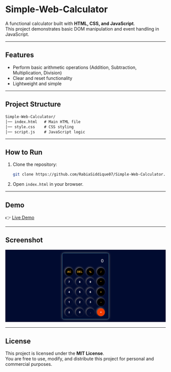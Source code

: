 # Simple-Web-Calculator

A functional calculator built with **HTML, CSS, and JavaScript**.  
This project demonstrates basic DOM manipulation and event handling in JavaScript.

---

## Features
- Perform basic arithmetic operations (Addition, Subtraction, Multiplication, Division)
- Clear and reset functionality
- Lightweight and simple

---

## Project Structure
```
Simple-Web-Calculator/
│── index.html   # Main HTML file
│── style.css    # CSS styling
│── script.js    # JavaScript logic
```

---

## How to Run
1. Clone the repository:
   ```bash
   git clone https://github.com/RabiaSiddique07/Simple-Web-Calculator.git
   ```
2. Open `index.html` in your browser.

---

## Demo
👉 [Live Demo](https://RabiaSiddique07.github.io/Simple-Web-Calculator/)  



---

## Screenshot
![Calculator Screenshot](screenshot.png)  


---

## License
This project is licensed under the **MIT License**.  
You are free to use, modify, and distribute this project for personal and commercial purposes.
